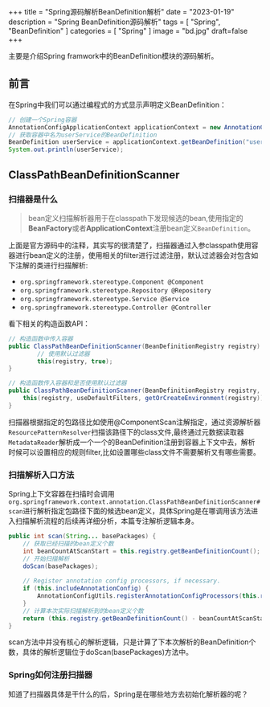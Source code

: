 +++
title = "Spring源码解析BeanDefinition解析"
date = "2023-01-19"
description = "Spring BeanDefinition源码解析"
tags = [
    "Spring",
    "BeanDefinition"
]
categories = [
    "Spring"
]
image = "bd.jpg"
draft=false
+++

主要是介绍Spring framwork中的BeanDefinition模块的源码解析。
<!--more-->

## 前言
在Spring中我们可以通过编程式的方式显示声明定义BeanDefinition：
```java
// 创建一个Spring容器
AnnotationConfigApplicationContext applicationContext = new AnnotationConfigApplicationContext(AppConfig.class);
// 获取容器中名为userService的BeanDefinition
BeanDefinition userService = applicationContext.getBeanDefinition("userService");
System.out.println(userService);
```

## ClassPathBeanDefinitionScanner
### 扫描器是什么
>bean定义扫描解析器用于在classpath下发现候选的bean,使用指定的**BeanFactory**或者**ApplicationContext**注册bean定义`BeanDefinition`。

上面是官方源码中的注释，其实写的很清楚了，扫描器通过入参classpath使用容器进行bean定义的注册，使用相关的filter进行过滤注册，默认过滤器会对包含如下注解的类进行扫描解析:
* `org.springframework.stereotype.Component @Component`
* `org.springframework.stereotype.Repository @Repository`
* `org.springframework.stereotype.Service @Service`
* `org.springframework.stereotype.Controller @Controller`

看下相关的构造函数API：
```java
// 构造函数中传入容器
public ClassPathBeanDefinitionScanner(BeanDefinitionRegistry registry) {
        // 使用默认过滤器
        this(registry, true);
}

// 构造函数传入容器和是否使用默认过滤器
public ClassPathBeanDefinitionScanner(BeanDefinitionRegistry registry, boolean useDefaultFilters) {
    this(registry, useDefaultFilters, getOrCreateEnvironment(registry));
}
```
扫描器根据指定的包路径比如使用@ComponentScan注解指定，通过资源解析器`ResourcePatternResolver`扫描该路径下的class文件,最终通过元数据读取器`MetadataReader`解析成一个一个的BeanDefinition注册到容器上下文中去，解析时候可以设置相应的规则filter,比如设置哪些class文件不需要解析又有哪些需要。

### 扫描解析入口方法
Spring上下文容器在扫描时会调用`org.springframework.context.annotation.ClassPathBeanDefinitionScanner#scan`进行解析指定包路径下面的候选bean定义，具体Spring是在哪调用该方法进入扫描解析流程的后续再详细分析，本篇专注解析逻辑本身。
```java
public int scan(String... basePackages) {
    // 获取已经扫描的bean定义个数
    int beanCountAtScanStart = this.registry.getBeanDefinitionCount();
    // 开始扫描解析
    doScan(basePackages);
    
    // Register annotation config processors, if necessary.
    if (this.includeAnnotationConfig) {
        AnnotationConfigUtils.registerAnnotationConfigProcessors(this.registry);
    }
    // 计算本次实际扫描解析到的bean定义个数
    return (this.registry.getBeanDefinitionCount() - beanCountAtScanStart);
}
```
scan方法中并没有核心的解析逻辑，只是计算了下本次解析的BeanDefinition个数，具体的解析逻辑位于doScan(basePackages)方法中。

### Spring如何注册扫描器
知道了扫描器具体是干什么的后，Spring是在哪些地方去初始化解析器的呢？
